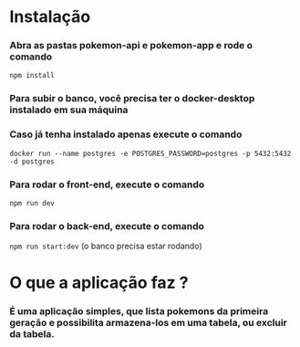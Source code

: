 # Instalação

### Abra as pastas pokemon-api e pokemon-app e rode o comando 
```npm install```

### Para subir o banco, você precisa ter o docker-desktop instalado em sua máquina

### Caso já tenha instalado apenas execute o comando 
```docker run --name postgres -e POSTGRES_PASSWORD=postgres -p 5432:5432 -d postgres```

### Para rodar o front-end, execute o comando 
```npm run dev```

### Para rodar o back-end, execute o comando 
```npm run start:dev``` (o banco precisa estar rodando)


# O que a aplicação faz ?

### É uma aplicação simples, que lista pokemons da primeira geração e possibilita armazena-los em uma tabela, ou excluir da tabela.
